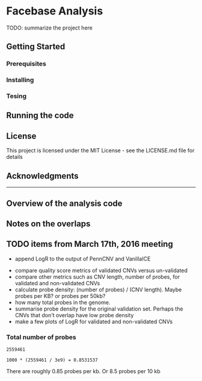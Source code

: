 
# Facebase Analysis

TODO: summarize the project here

## Getting Started

### Prerequisites

### Installing

### Tesing

## Running the code

## License

This project is licensed under the MIT License - see the LICENSE.md file for details

## Acknowledgments


---------------------------------------

## Overview of the analysis code

## Notes on the overlaps

## TODO items from March 17th, 2016 meeting

+ append LogR to the output of PennCNV and VanillaICE
- compare quality score metrics of validated CNVs versus un-validated
- compare other metrics such as CNV length, number of probes, for validated and non-validated CNVs
- calculate probe density: (number of probes) / (CNV length). Maybe probes per KB? or probes per 50kb?
- how many total probes in the genome.
- summarise probe density for the original validation set. Perhaps the CNVs that don't overlap have low probe density
- make a few plots of LogR for validated and non-validated CNVs

### Total number of probes

    2559461

    1000 * (2559461 / 3e9) = 0.8531537

There are roughly 0.85 probes per kb. Or 8.5 probes per 10 kb

